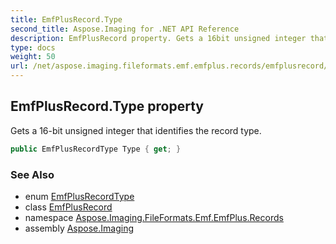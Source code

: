```yaml
---
title: EmfPlusRecord.Type
second_title: Aspose.Imaging for .NET API Reference
description: EmfPlusRecord property. Gets a 16bit unsigned integer that identifies the record type
type: docs
weight: 50
url: /net/aspose.imaging.fileformats.emf.emfplus.records/emfplusrecord/type/
---
```

## EmfPlusRecord.Type property

Gets a 16-bit unsigned integer that identifies the record type.

```csharp
public EmfPlusRecordType Type { get; }
```

### See Also

* enum [EmfPlusRecordType](../../../aspose.imaging.fileformats.emf.emfplus.consts/emfplusrecordtype/)
* class [EmfPlusRecord](../)
* namespace [Aspose.Imaging.FileFormats.Emf.EmfPlus.Records](../../emfplusrecord/)
* assembly [Aspose.Imaging](../../../)


